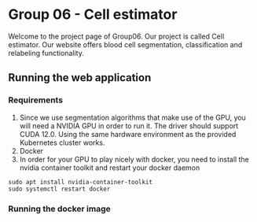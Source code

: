 # Group 06 - Cell estimator

Welcome to the project page of Group06. Our project is called Cell estimator. Our website offers blood cell segmentation, classification and relabeling functionality.

## Running the web application

### Requirements

1. Since we use segmentation algorithms that make use of the GPU, you will need a NVIDIA GPU in order to run it. The driver should support CUDA 12.0. Using the same hardware environment as the provided Kubernetes cluster works.
2. Docker
3. In order for your GPU to play nicely with docker, you need to install the nvidia container toolkit and restart your docker daemon

```
sudo apt install nvidia-container-toolkit
sudo systemctl restart docker
```

### Running the docker image




